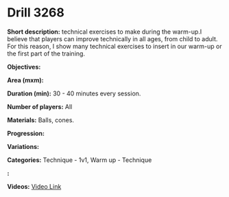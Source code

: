 # Drill 3268

**Short description:**
technical exercises to make during the warm-up.I believe that players can improve technically in all ages, from child to adult. For this reason,  I show many technical exercises to insert in our warm-up or the first part of the training.

**Objectives:**


**Area (mxm):**


**Duration (min):**
30 - 40 minutes every session.

**Number of players:**
All

**Materials:**
Balls, cones.

**Progression:**


**Variations:**


**Categories:**
Technique - 1v1, Warm up - Technique

**:**


**Videos:**
[Video Link](https://www.youtube.com/embed/laNYxYApJP4)

